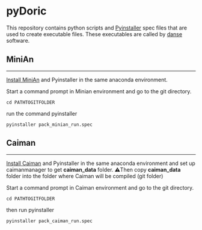 # pyDoric
This repository contains python scripts and [Pyinstaller](https://pyinstaller.org/en/stable/) spec files that are used to create executable files. These executables are called by [danse](https://neuro.doriclenses.com/collections/software/products/danse) software.

## MiniAn
---

[Install MiniAn](https://minian.readthedocs.io/en/stable/start_guide/install.html) and Pyinstaller in the same anaconda environment.

Start a command prompt in Minian environment and go to the git directory.

```
cd PATHTOGITFOLDER
```

run the command pyinstaller

```
pyinstaller pack_minian_run.spec
```

## Caiman
---

[Install Caiman](https://caiman.readthedocs.io/en/master/Installation.html) and Pyinstaller in the same anaconda environment and set up caimanmanager to get **caiman_data** folder. ⚠️Then copy **caiman_data** folder into the folder where Caiman will be compiled (git folder)

Start a command prompt in Caiman environment and go to the git directory.

```
cd PATHTOGITFOLDER
```

then run pyinstaller

```
pyinstaller pack_caiman_run.spec
```
